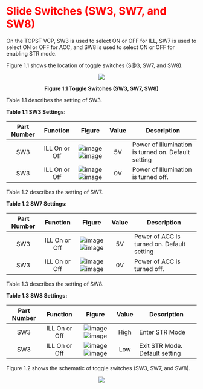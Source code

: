 <h1 style="color:red">
  Slide Switches (SW3, SW7, and SW8)
</h1>


On the TOPST VCP, SW3 is used to select ON or OFF for ILL, SW7 is used to select ON or OFF for ACC, and SW8 is used to select ON or OFF for enabling STR mode.  

Figure 1.1 shows the location of toggle switches (S@3, SW7, and SW8).
<p align="center"><img src="https://github.com/Topst-Dev/Documentation/assets/161264431/39a25284-fd30-4f53-96c9-79a60810a06f"></p>
<p align="center"><strong>Figure 1.1 Toggle Switches (SW3, SW7, SW8)</strong></p>

Table 1.1 describes the setting of SW3.  

**Table 1.1 SW3 Settings:**  

|  Part Number             | Function       | Figure       | Value       | Description                        |
|:------------------------:|:--------------:|:------------:|:-----------:|------------------------------------|
|SW3|ILL On or Off|![image](https://github.com/Topst-Dev/Documentation/assets/161264431/0cebbdd6-8b11-43ea-a7ce-e61cc8fdc804) ![image](https://github.com/Topst-Dev/Documentation/assets/161264431/86f1869c-499f-44b4-9fcb-5b493106b22d)|5V|Power of Illumination is turned on. Default setting|
| SW3 | ILL On or Off | ![image](https://github.com/Topst-Dev/Documentation/assets/161264431/8240acb7-4c6c-4f86-b5b4-aee4100e8fcf)![image](https://github.com/Topst-Dev/Documentation/assets/161264431/20727547-eade-4c66-a482-653366b7e1ff) | 0V | Power of Illumination is turned off. |  



Table 1.2 describes the setting of SW7.  

**Table 1.2 SW7 Settings:**  

|  Part Number             | Function       | Figure       | Value       | Description                        |
|:------------------------:|:--------------:|:------------:|:-----------:|------------------------------------|
|SW3|ILL On or Off|![image](https://github.com/Topst-Dev/Documentation/assets/161264431/0cebbdd6-8b11-43ea-a7ce-e61cc8fdc804) ![image](https://github.com/Topst-Dev/Documentation/assets/161264431/1cb1d0ac-8e0e-437d-b29d-1c2693fa5a82)|5V|Power of ACC is turned on. Default setting|
| SW3 | ILL On or Off | ![image](https://github.com/Topst-Dev/Documentation/assets/161264431/8240acb7-4c6c-4f86-b5b4-aee4100e8fcf)![image](https://github.com/Topst-Dev/Documentation/assets/161264431/5e6e2ce3-e976-4412-bef9-8d25eadb0606) | 0V | Power of ACC is turned off. |  



Table 1.3 describes the setting of SW8.  

**Table 1.3 SW8 Settings:**  

|  Part Number             | Function       | Figure       | Value       | Description                        |
|:------------------------:|:--------------:|:------------:|:-----------:|------------------------------------|
|SW3|ILL On or Off|![image](https://github.com/Topst-Dev/Documentation/assets/161264431/0cebbdd6-8b11-43ea-a7ce-e61cc8fdc804) ![image](https://github.com/Topst-Dev/Documentation/assets/161264431/0cea05f2-83ee-4be0-aeed-f6b8b59a2b01)|High|Enter STR Mode|
| SW3 | ILL On or Off | ![image](https://github.com/Topst-Dev/Documentation/assets/161264431/8240acb7-4c6c-4f86-b5b4-aee4100e8fcf)![image](https://github.com/Topst-Dev/Documentation/assets/161264431/b32a6857-d84b-4507-bf8d-ac9c7e78f0c3) | Low | Exit STR Mode. Default setting|  



Figure 1.2 shows the schematic of toggle switches (SW3, SW7, and SW8).
<p align="center"><img src="https://github.com/Topst-Dev/Documentation/assets/161264431/4630d146-824d-4713-bcdc-d67b1bf0ca6e"></p>
